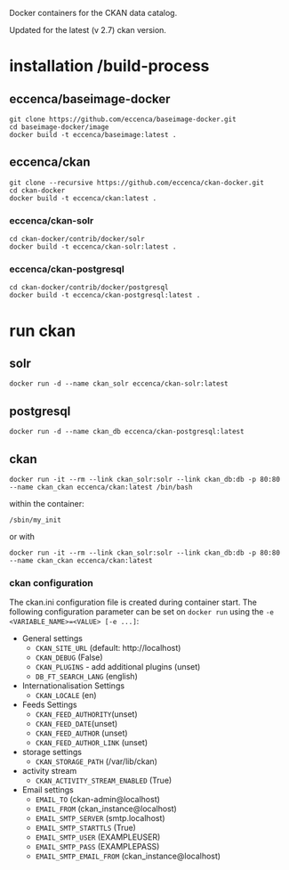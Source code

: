 Docker containers for the CKAN data catalog.

Updated for the latest (v 2.7) ckan version.


# installation /build-process

## eccenca/baseimage-docker
```
git clone https://github.com/eccenca/baseimage-docker.git
cd baseimage-docker/image
docker build -t eccenca/baseimage:latest .
```

## eccenca/ckan
```
git clone --recursive https://github.com/eccenca/ckan-docker.git
cd ckan-docker
docker build -t eccenca/ckan:latest .
```

### eccenca/ckan-solr
```
cd ckan-docker/contrib/docker/solr
docker build -t eccenca/ckan-solr:latest .
```

### eccenca/ckan-postgresql
```
cd ckan-docker/contrib/docker/postgresql
docker build -t eccenca/ckan-postgresql:latest .
```

# run ckan
## solr
```
docker run -d --name ckan_solr eccenca/ckan-solr:latest
```

## postgresql
```
docker run -d --name ckan_db eccenca/ckan-postgresql:latest
```

## ckan
```
docker run -it --rm --link ckan_solr:solr --link ckan_db:db -p 80:80  --name ckan_ckan eccenca/ckan:latest /bin/bash
```
within the container:
```
/sbin/my_init
```

or with
```
docker run -it --rm --link ckan_solr:solr --link ckan_db:db -p 80:80  --name ckan_ckan eccenca/ckan:latest
```

### ckan configuration

The ckan.ini configuration file is created during container start. The following configuration parameter can be set on ``docker run`` using the ``-e <VARIABLE_NAME>=<VALUE> [-e ...]``:

* General settings
	* ``CKAN_SITE_URL`` (default: http://localhost)
	* ``CKAN_DEBUG`` (False)
	* ``CKAN_PLUGINS`` - add additional plugins (unset)
	* ``DB_FT_SEARCH_LANG`` (english)
* Internationalisation Settings
	* ``CKAN_LOCALE`` (en)
* Feeds Settings
	* ``CKAN_FEED_AUTHORITY``(unset)
	* ``CKAN_FEED_DATE``(unset)
	* ``CKAN_FEED_AUTHOR`` (unset)
	* ``CKAN_FEED_AUTHOR_LINK`` (unset)
* storage settings
	* ``CKAN_STORAGE_PATH`` (/var/lib/ckan)
* activity stream
	* ``CKAN_ACTIVITY_STREAM_ENABLED`` (True)
* Email settings
	* ``EMAIL_TO`` (ckan-admin@localhost)
	* ``EMAIL_FROM`` (ckan_instance@localhost)
	* ``EMAIL_SMTP_SERVER`` (smtp.localhost)
	* ``EMAIL_SMTP_STARTTLS`` (True)
	* ``EMAIL_SMTP_USER`` (EXAMPLEUSER)
	* ``EMAIL_SMTP_PASS`` (EXAMPLEPASS)
	* ``EMAIL_SMTP_EMAIL_FROM`` (ckan_instance@localhost)
